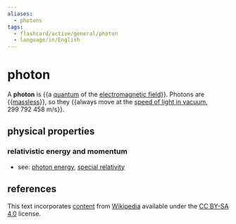 ```yaml
---
aliases:
  - photons
tags:
  - flashcard/active/general/photon
  - language/in/English
---
```


# photon

A __photon__ is {{a [quantum](quantum.md) of the [electromagnetic field](electromagnetic%20field.md)}}. Photons are {{[massless](massless%20particle.md)}}, so they {{always move at the [speed of light in vacuum](speed%20of%20light.md), 299&nbsp;792&nbsp;458&nbsp;m/s}}. <!--SR:!2026-09-10,863,290!2025-06-07,242,334!2024-10-24,71,314-->

## physical properties

### relativistic energy and momentum

- see: [photon energy](./photon%20energy.md), [special relativity](special%20relativity.md)

## references

This text incorporates [content](https://en.wikipedia.org/wiki/photon) from [Wikipedia](Wikipedia.md) available under the [CC BY-SA 4.0](https://creativecommons.org/licenses/by-sa/4.0/) license.
